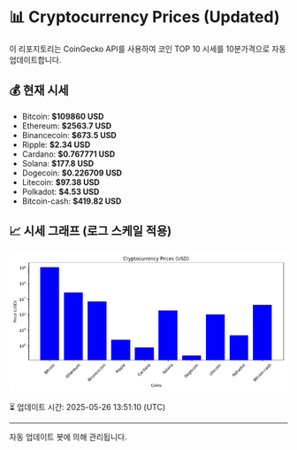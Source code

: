 
# 📊 Cryptocurrency Prices (Updated)

이 리포지토리는 CoinGecko API를 사용하여 코인 TOP 10 시세를 10분가격으로 자동 업데이트합니다.

## 💰 현재 시세
- Bitcoin: **$109860 USD**
- Ethereum: **$2563.7 USD**
- Binancecoin: **$673.5 USD**
- Ripple: **$2.34 USD**
- Cardano: **$0.767771 USD**
- Solana: **$177.8 USD**
- Dogecoin: **$0.226709 USD**
- Litecoin: **$97.38 USD**
- Polkadot: **$4.53 USD**
- Bitcoin-cash: **$419.82 USD**

## 📈 시세 그래프 (로그 스케일 적용)
![Crypto Prices](crypto_prices.png)

⏳ 업데이트 시간: 2025-05-26 13:51:10 (UTC)

---
자동 업데이트 봇에 의해 관리됩니다.
